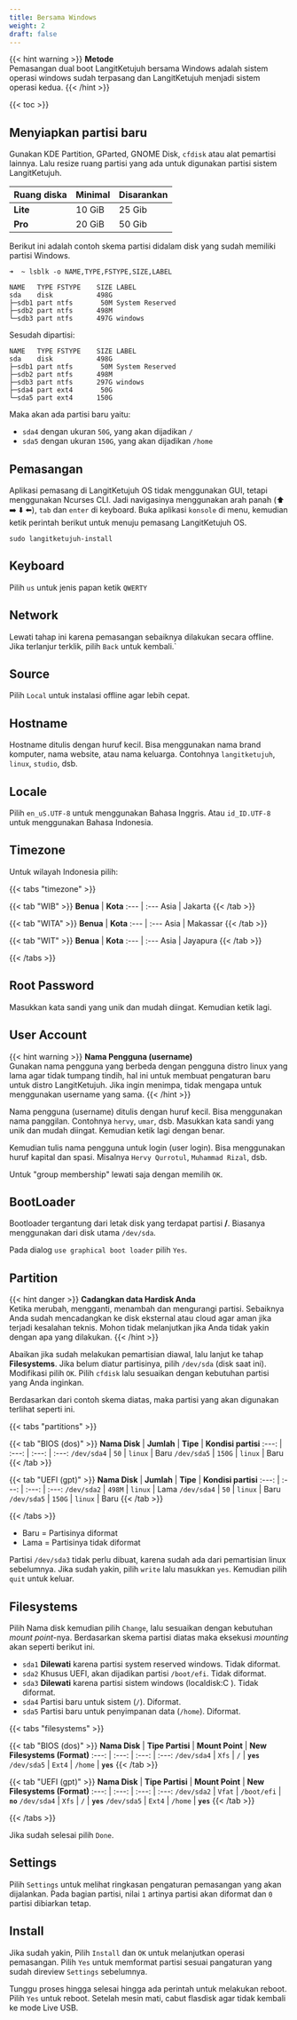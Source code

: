 ```yaml
---
title: Bersama Windows
weight: 2
draft: false
---
```


{{< hint warning >}}
**Metode**\
Pemasangan dual boot LangitKetujuh bersama Windows adalah sistem operasi windows sudah terpasang dan LangitKetujuh menjadi sistem operasi kedua.
{{< /hint >}}

{{< toc >}}

## Menyiapkan partisi baru

Gunakan KDE Partition, GParted, GNOME Disk, `cfdisk` atau alat pemartisi lainnya. Lalu resize ruang partisi yang ada untuk digunakan partisi sistem LangitKetujuh.

**Ruang diska**   | **Minimal**         | **Disarankan**
:---              | :---                | :---
**Lite**          | 10 GiB              | 25 Gib
**Pro**           | 20 GiB              | 50 Gib

Berikut ini adalah contoh skema partisi didalam disk yang sudah memiliki partisi Windows.

```
➜  ~ lsblk -o NAME,TYPE,FSTYPE,SIZE,LABEL

NAME   TYPE FSTYPE    SIZE LABEL
sda    disk           498G                 
├─sdb1 part ntfs       50M System Reserved 
├─sdb2 part ntfs      498M 
└─sdb3 part ntfs      497G windows
```

Sesudah dipartisi:

```
NAME   TYPE FSTYPE    SIZE LABEL
sda    disk           498G
├─sdb1 part ntfs       50M System Reserved
├─sdb2 part ntfs      498M 
├─sdb3 part ntfs      297G windows
├─sda4 part ext4       50G
└─sda5 part ext4      150G
```

Maka akan ada partisi baru yaitu:

* `sda4` dengan ukuran `50G`, yang akan dijadikan `/`
* `sda5` dengan ukuran `150G`, yang akan dijadikan `/home`

## Pemasangan

Aplikasi pemasang di LangitKetujuh OS tidak menggunakan GUI, tetapi menggunakan Ncurses CLI. Jadi navigasinya menggunakan arah panah (⬆️ ➡️ ⬇️ ⬅️), `tab` dan `enter` di keyboard.
Buka aplikasi `konsole` di menu, kemudian ketik perintah berikut untuk menuju pemasang LangitKetujuh OS.

```shell
sudo langitketujuh-install
```

## Keyboard

Pilih `us` untuk jenis papan ketik `QWERTY`

## Network

Lewati tahap ini karena pemasangan sebaiknya dilakukan secara offline. Jika terlanjur terklik, pilih `Back` untuk kembali.`

## Source

Pilih `Local` untuk instalasi offline agar lebih cepat.

## Hostname

Hostname ditulis dengan huruf kecil. Bisa menggunakan nama brand komputer, nama website, atau nama keluarga. Contohnya `langitketujuh`, `linux`, `studio`, dsb.

## Locale

Pilih `en_uS.UTF-8` untuk menggunakan Bahasa Inggris. Atau `id_ID.UTF-8` untuk menggunakan Bahasa Indonesia.

## Timezone

Untuk wilayah Indonesia pilih:

{{< tabs "timezone" >}}

{{< tab "WIB" >}}
**Benua** | **Kota**
:--- | :---
Asia | Jakarta
{{< /tab >}}

{{< tab "WITA" >}}
**Benua** | **Kota**
:--- | :---
Asia | Makassar
{{< /tab >}}

{{< tab "WIT" >}}
**Benua** | **Kota**
:--- | :---
Asia | Jayapura
{{< /tab >}}

{{< /tabs >}}

## Root Password

Masukkan kata sandi yang unik dan mudah diingat. Kemudian ketik lagi.

## User Account
{{< hint warning >}}
**Nama Pengguna (username)**\
Gunakan nama pengguna yang berbeda dengan pengguna distro linux yang lama agar tidak tumpang tindih, hal ini untuk membuat pengaturan baru untuk distro LangitKetujuh. Jika ingin menimpa, tidak mengapa untuk menggunakan username yang sama.
{{< /hint >}}

Nama pengguna (username) ditulis dengan huruf kecil. Bisa menggunakan nama panggilan. Contohnya `hervy`, `umar`, dsb.
Masukkan kata sandi yang unik dan mudah diingat. Kemudian ketik lagi dengan benar.

Kemudian tulis nama pengguna untuk login (user login). Bisa menggunakan huruf kapital dan spasi. Misalnya `Hervy Qurrotul`, `Muhammad Rizal`, dsb.

Untuk "group membership" lewati saja dengan memilih `OK`.

## BootLoader

Bootloader tergantung dari letak disk yang terdapat partisi **/**. Biasanya menggunakan dari disk utama `/dev/sda`.

Pada dialog `use graphical boot loader` pilih `Yes`.

## Partition

{{< hint danger >}}
**Cadangkan data Hardisk Anda**\
Ketika merubah, mengganti, menambah dan mengurangi partisi. Sebaiknya Anda sudah mencadangkan ke disk eksternal atau cloud agar aman jika terjadi kesalahan teknis. Mohon tidak melanjutkan jika Anda tidak yakin dengan apa yang dilakukan.
{{< /hint >}}

Abaikan jika sudah melakukan pemartisian diawal, lalu lanjut ke tahap **Filesystems**. Jika belum diatur partisinya, pilih `/dev/sda` (disk saat ini). Modifikasi pilih `OK`. Pilih `cfdisk` lalu sesuaikan dengan kebutuhan partisi yang Anda inginkan. 

Berdasarkan dari contoh skema diatas, maka partisi yang akan digunakan terlihat seperti ini.

{{< tabs "partitions" >}}

{{< tab "BIOS (dos)" >}}
**Nama Disk** | **Jumlah**  | **Tipe** | **Kondisi partisi**
:---:         | :---:       | :---:    | :---:
`/dev/sda4`   | `50`        | `linux`  | Baru
`/dev/sda5`   | `150G`      | `linux`  | Baru
{{< /tab >}}

{{< tab "UEFI (gpt)" >}}
**Nama Disk** | **Jumlah**  | **Tipe** | **Kondisi partisi**
:---:         | :---:       | :---:    | :---:
`/dev/sda2`   | `498M`      | `linux`  | Lama
`/dev/sda4`   | `50`        | `linux`  | Baru
`/dev/sda5`   | `150G`      | `linux`  | Baru
{{< /tab >}}

{{< /tabs >}}

* Baru = Partisinya diformat
* Lama = Partisinya tidak diformat

Partisi `/dev/sda3` tidak perlu dibuat, karena sudah ada dari pemartisian linux sebelumnya. Jika sudah yakin, pilih `write` lalu masukkan `yes`. Kemudian pilih `quit` untuk keluar.

## Filesystems

Pilih Nama disk kemudian pilih `Change`, lalu sesuaikan dengan kebutuhan _mount point_-nya. Berdasarkan skema partisi diatas maka eksekusi _mounting_ akan seperti berikut ini.

- `sda1` **Dilewati** karena partisi system reserved windows. Tidak diformat.
- `sda2` Khusus UEFI, akan dijadikan partisi `/boot/efi`. Tidak diformat.
- `sda3` **Dilewati** karena partisi sistem windows (localdisk:C ). Tidak diformat.
- `sda4` Partisi baru untuk sistem (`/`). Diformat.
- `sda5` Partisi baru untuk penyimpanan data (`/home`). Diformat.

{{< tabs "filesystems" >}}

{{< tab "BIOS (dos)" >}}
**Nama Disk**   | **Tipe Partisi**  | **Mount Point**   | **New Filesystems (Format)**
:---:           | :---:             | :---:             | :---:
`/dev/sda4`     | `Xfs`             | `/`               | **`yes`**
`/dev/sda5`     | `Ext4`            | `/home`           | **`yes`**
{{< /tab >}}

{{< tab "UEFI (gpt)" >}}
**Nama Disk**   | **Tipe Partisi**  | **Mount Point**   | **New Filesystems (Format)**
:---:           | :---:             | :---:             | :---:
`/dev/sda2`     | `Vfat`            | `/boot/efi`       | **`no`**
`/dev/sda4`     | `Xfs`             | `/`               | **`yes`**
`/dev/sda5`     | `Ext4`            | `/home`           | **`yes`**
{{< /tab >}}

{{< /tabs >}}

Jika sudah selesai pilih `Done`.

## Settings

Pilih `Settings` untuk melihat ringkasan pengaturan pemasangan yang akan dijalankan. Pada bagian partisi, nilai `1` artinya partisi akan diformat dan `0` partisi dibiarkan tetap.

## Install

Jika sudah yakin, Pilih `Install` dan `OK` untuk melanjutkan operasi pemasangan. Pilih `Yes` untuk memformat partisi sesuai pangaturan yang sudah direview `Settings` sebelumnya.

Tunggu proses hingga selesai hingga ada perintah untuk melakukan reboot. Pilih `Yes` untuk reboot. Setelah mesin mati, cabut flasdisk agar tidak kembali ke mode Live USB.
